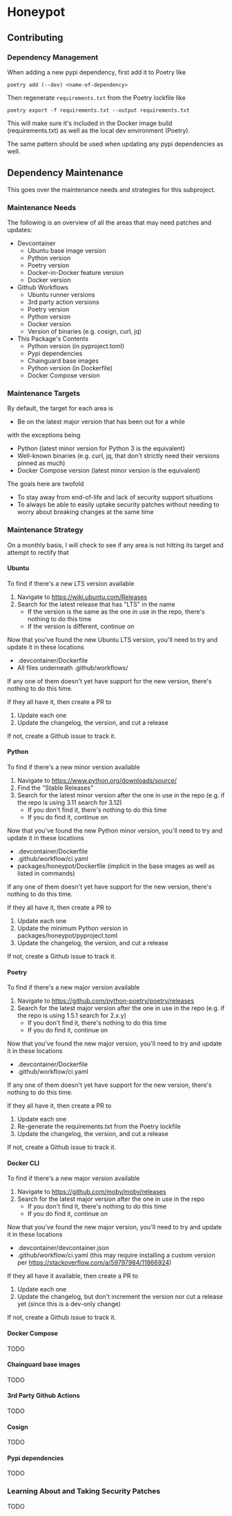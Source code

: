 # Honeypot

## Contributing

### Dependency Management

When adding a new pypi dependency, first add it to Poetry like 

```
poetry add (--dev) <name-of-dependency>
```

Then regenerate `requirements.txt` from the Poetry lockfile like

```
poetry export -f requirements.txt --output requirements.txt
```

This will make sure it's included in the Docker image build (requirements.txt) as well as the local dev environment (Poetry).

The same pattern should be used when updating any pypi dependencies as well.

## Dependency Maintenance

This goes over the maintenance needs and strategies for this subproject.

### Maintenance Needs

The following is an overview of all the areas that may need patches and updates:

- Devcontainer
    - Ubuntu base image version
    - Python version
    - Poetry version
    - Docker-in-Docker feature version
    - Docker version
- Github Workflows
    - Ubuntu runner versions
    - 3rd party action versions
    - Poetry version
    - Python version
    - Docker version
    - Version of binaries (e.g. cosign, curl, jq)
- This Package's Contents
    - Python version (in pyproject.toml)
    - Pypi dependencies
    - Chainguard base images
    - Python version (in Dockerfile)
    - Docker Compose version

### Maintenance Targets

By default, the target for each area is

- Be on the latest major version that has been out for a while

with the exceptions being

- Python (latest minor version for Python 3 is the equivalent)
- Well-known binaries (e.g. curl, jq, that don't strictly need their versions pinned as much)
- Docker Compose version (latest minor version is the equivalent)

The goals here are twofold

- To stay away from end-of-life and lack of security support situations
- To always be able to easily uptake security patches without needing to worry about breaking changes at the same time

### Maintenance Strategy

On a monthly basis, I will check to see if any area is not hitting its target and attempt to rectify that

#### Ubuntu

To find if there's a new LTS version available

1. Navigate to https://wiki.ubuntu.com/Releases
2. Search for the latest release that has "LTS" in the name
    - If the version is the same as the one in use in the repo, there's nothing to do this time
    - If the version is different, continue on

Now that you've found the new Ubuntu LTS version, you'll need to try and update it in these locations

- .devcontainer/Dockerfile
- All files underneath .github/workflows/

If any one of them doesn't yet have support for the new version, there's nothing to do this time.

If they all have it, then create a PR to

1. Update each one
2. Update the changelog, the version, and cut a release

If not, create a Github issue to track it.

#### Python

To find if there's a new minor version available

1. Navigate to https://www.python.org/downloads/source/
2. Find the "Stable Releases"
3. Search for the latest minor version after the one in use in the repo (e.g. if the repo is using 3.11 search for 3.12)
    - If you don't find it, there's nothing to do this time
    - If you do find it, continue on

Now that you've found the new Python minor version, you'll need to try and update it in these locations

- .devcontainer/Dockerfile
- .github/workflow/ci.yaml
- packages/honeypot/Dockerfile (implicit in the base images as well as listed in commands)

If any one of them doesn't yet have support for the new version, there's nothing to do this time.

If they all have it, then create a PR to

1. Update each one
2. Update the minimum Python version in packages/honeypot/pyproject.toml
3. Update the changelog, the version, and cut a release

If not, create a Github issue to track it.

#### Poetry

To find if there's a new major version available

1. Navigate to https://github.com/python-poetry/poetry/releases
2. Search for the latest major version after the one in use in the repo (e.g. if the repo is using 1.5.1 search for 2.x.y)
    - If you don't find it, there's nothing to do this time
    - If you do find it, continue on

Now that you've found the new major version, you'll need to try and update it in these locations

- .devcontainer/Dockerfile
- .github/workflow/ci.yaml

If any one of them doesn't yet have support for the new version, there's nothing to do this time.

If they all have it, then create a PR to

1. Update each one
2. Re-generate the requirements.txt from the Poetry lockfile
3. Update the changelog, the version, and cut a release

If not, create a Github issue to track it.

#### Docker CLI

To find if there's a new major version available

1. Navigate to https://github.com/moby/moby/releases
2. Search for the latest major version after the one in use in the repo
    - If you don't find it, there's nothing to do this time
    - If you do find it, continue on

Now that you've found the new major version, you'll need to try and update it in these locations

- .devcontainer/devcontainer.json
- .github/workflow/ci.yaml (this may require installing a custom version per https://stackoverflow.com/a/59797984/11866924)

If they all have it available, then create a PR to 

1. Update each one
2. Update the changelog, but don't increment the version nor cut a release yet (since this is a dev-only change)

If not, create a Github issue to track it.

#### Docker Compose

TODO

#### Chainguard base images

TODO

#### 3rd Party Github Actions

TODO

#### Cosign

TODO

#### Pypi dependencies

TODO

### Learning About and Taking Security Patches

TODO